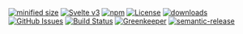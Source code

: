 [![minified size](https://badgen.net/bundlephobia/min/@kronos-integration/svelte-components)](https://bundlephobia.com/result?p=@kronos-integration/svelte-components)
[![Svelte v3](https://img.shields.io/badge/svelte-v3-orange.svg)](https://svelte.dev)
[![npm](https://img.shields.io/npm/v/@kronos-integration/svelte-components.svg)](https://www.npmjs.com/package/@kronos-integration/svelte-components)
[![License](https://img.shields.io/badge/License-BSD%203--Clause-blue.svg)](https://opensource.org/licenses/BSD-3-Clause)
[![downloads](http://img.shields.io/npm/dm/@kronos-integration/svelte-components.svg?style=flat-square)](https://npmjs.org/package/@kronos-integration/svelte-components)
[![GitHub Issues](https://img.shields.io/github/issues/Kronos-Integration/svelte-components.svg?style=flat-square)](https://github.com/Kronos-Integration/svelte-components/issues)
[![Build Status](https://secure.travis-ci.org/Kronos-Integration/svelte-components.png)](http://travis-ci.org/Kronos-Integration/svelte-components)
[![Greenkeeper](https://badges.greenkeeper.io/Kronos-Integration/svelte-components.svg)](https://greenkeeper.io/)
[![semantic-release](https://img.shields.io/badge/%20%20%F0%9F%93%A6%F0%9F%9A%80-semantic--release-e10079.svg)](https://github.com/Kronos-Integration/svelte-components)
